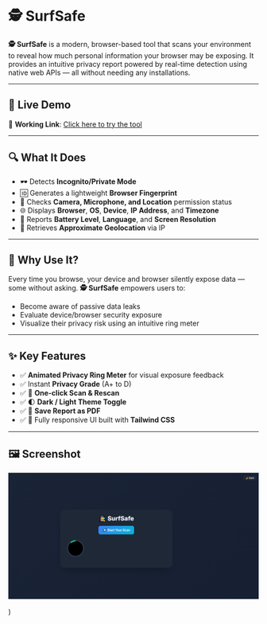 # 🕵️ SurfSafe

**🕵️ SurfSafe** is a modern, browser-based tool that scans your environment to reveal how much personal information your browser may be exposing. It provides an intuitive privacy report powered by real-time detection using native web APIs — all without needing any installations.

---

## 🚀 Live Demo

🔗 **Working Link**: [Click here to try the tool](#)

<!-- Replace # with your hosted project link -->

---

## 🔍 What It Does

- 🕶️ Detects **Incognito/Private Mode**
- 🆔 Generates a lightweight **Browser Fingerprint**
- 🎥 Checks **Camera, Microphone, and Location** permission status
- 🌐 Displays **Browser**, **OS**, **Device**, **IP Address**, and **Timezone**
- 🔋 Reports **Battery Level**, **Language**, and **Screen Resolution**
- 📍 Retrieves **Approximate Geolocation** via IP

---

## 🎯 Why Use It?

Every time you browse, your device and browser silently expose data — some without asking. **🕵️ SurfSafe** empowers users to:

- Become aware of passive data leaks
- Evaluate device/browser security exposure
- Visualize their privacy risk using an intuitive ring meter

---

## ✨ Key Features

- ✅ **Animated Privacy Ring Meter** for visual exposure feedback
- ✅ Instant **Privacy Grade** (A+ to D)
- ✅ 🔁 **One-click Scan & Rescan**
- ✅ 🌓 **Dark / Light Theme Toggle**
- ✅ 📄 **Save Report as PDF**
- ✅ 🚀 Fully responsive UI built with **Tailwind CSS**

---

## 🖼️ Screenshot

<p align="center">
  <img src="screenshots/preview.png" alt="SurfSafe Screenshot" width="700"/>
</p>)
